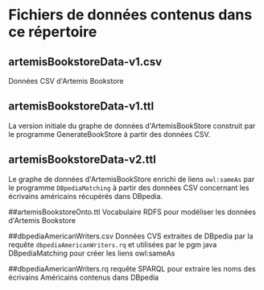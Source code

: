 # Fichiers de données contenus dans ce répertoire

## artemisBookstoreData-v1.csv
Données CSV d'Artemis Bookstore

## artemisBookstoreData-v1.ttl
La version initiale du graphe de données d'ArtemisBookStore construit  par le
programme GenerateBookStore à partir des données CSV.

## artemisBookstoreData-v2.ttl

Le graphe de données d'ArtemisBookStore enrichi de liens `owl:sameAs` par 
le programme `DBpediaMatching` à partir des données CSV concernant les écrivains
américains récupérés dans DBpedia.

##artemisBookstoreOnto.ttl
Vocabulaire RDFS pour modéliser les données d'Artemis Bookstore

##dbpediaAmericanWriters.csv
Données CVS extraites de DBpedia par la requête `dbpediaAmericanWriters.rq` 
et utilisées par le pgm java DBpediaMatching pour créer les liens owl:sameAs

##dbpediaAmericanWriters.rq
requête SPARQL pour extraire les noms des écrivains Américains contenus dans DBpedia


